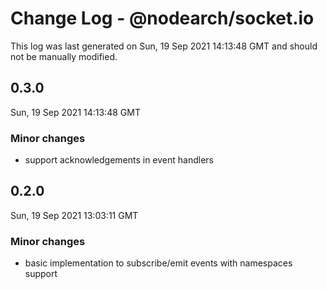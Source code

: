 # Change Log - @nodearch/socket.io

This log was last generated on Sun, 19 Sep 2021 14:13:48 GMT and should not be manually modified.

## 0.3.0
Sun, 19 Sep 2021 14:13:48 GMT

### Minor changes

- support acknowledgements in event handlers

## 0.2.0
Sun, 19 Sep 2021 13:03:11 GMT

### Minor changes

- basic implementation to subscribe/emit events with namespaces support

